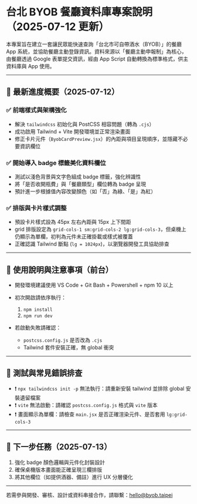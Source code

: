 # 台北 BYOB 餐廳資料庫專案說明（2025-07-12 更新）

本專案旨在建立一套讓民眾能快速查詢「台北市可自帶酒水（BYOB）」的餐廳 App 系統，並協助餐廳主動登錄資訊。資料來源以「餐廳主動申報制」為核心，由餐廳透過 Google 表單提交資訊，經由 App Script 自動轉換為標準格式，供主資料庫與 App 使用。

---

## 📌 最新進度概要（2025-07-12）

### ✅ 前端樣式與架構強化

* 解決 `tailwindcss` 初始化與 PostCSS 相容問題（轉為 `.cjs`）
* 成功啟用 Tailwind + Vite 開發環境並正常渲染畫面
* 修正卡片元件（`ByobCardPreview.jsx`）的內距與項目呈現順序，並隱藏不必要資訊欄位

### ✅ 開始導入 badge 標籤美化資料欄位

* 測試以淺色背景與文字色組成 badge 標籤，強化辨識性
* 將「是否收開瓶費」與「餐廳類型」欄位轉為 badge 呈現
* 預計進一步根據值內容改變顏色（如「否」為綠、「是」為紅）

### ✅ 排版與卡片樣式調整

* 預設卡片樣式設為 45px 左右內距與 15px 上下間距
* grid 排版設定為 `grid-cols-1 sm:grid-cols-2 lg:grid-cols-3`，但桌機上仍顯示為單欄，初判為元件未正確掛載或樣式被覆蓋
* 正確認識 Tailwind 斷點 (`lg = 1024px`)，以瀏覽器開發工具協助排查

---

## 🔄 使用說明與注意事項（前台）

* 開發環境建議使用 VS Code + Git Bash + Powershell + npm 10 以上
* 初次開啟請依序執行：

  1. `npm install`
  2. `npm run dev`
* 若啟動失敗請確認：

  * `postcss.config.js` 是否改為 `.cjs`
  * Tailwind 套件安裝正確，無 global 衝突

---

## 🧪 測試與常見錯誤排查

* ❗ `npx tailwindcss init -p` 無法執行：請重新安裝 tailwind 並排除 global 安裝遺留檔案
* ❗ `vite` 無法啟動：請確認 `postcss.config.js` 格式與 `vite` 版本
* ❗ 畫面顯示為單欄：請檢查 `main.jsx` 是否正確渲染元件、是否套用 `lg:grid-cols-3`

---

## 🔧 下一步任務（2025-07-13）

1. 強化 badge 顏色邏輯與元件化封裝設計
2. 確保桌機版本畫面能正確呈現三欄排版
3. 將其他欄位（如提供酒器、備註）進行 UX 分層優化

---

若需參與開發、審核、設計或資料串接合作，請聯繫：[hello@byob.taipei](mailto:hello@byob.taipei)
